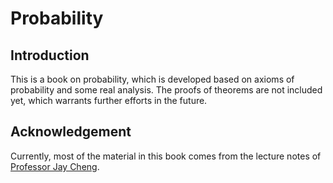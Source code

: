 # Probability

## Introduction

This is a book on probability, which is developed based on axioms of probability and some real analysis. The proofs of theorems are not included yet, which warrants further efforts in the future.

## Acknowledgement

Currently, most of the material in this book comes from the lecture notes of [Professor Jay Cheng](https://www.ee.nthu.edu.tw/jcheng/).
